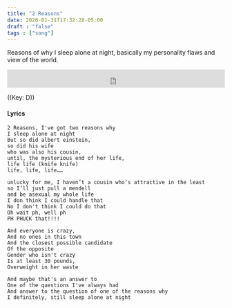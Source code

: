 ```yaml
---
title: "2 Reasons"
date: 2020-01-31T17:32:28-05:00
draft : "false"
tags : ["song"]
---
```


Reasons of why I sleep alone at night, basically my personality flaws and view of the world.

<!--more-->

<iframe style="border: 0; width: 100%; height: 42px;" src="https://bandcamp.com/EmbeddedPlayer/album=1143358609/size=small/bgcol=ffffff/linkcol=0687f5/track=1339064848/transparent=true/" seamless><a href="https://michaelbetts.bandcamp.com/album/songs-part-1">Songs, Part 1 by Michael Betts</a></iframe>

((Key: D))

#### Lyrics

```
2 Reasons, I've got two reasons why
I sleep alone at night
But so did albert einstein,
so did his wife
who was also his cousin,
until, the mysterious end of her life,
life life (knife knife)
life, life, life……

unlucky for me, I haven’t a cousin who’s attractive in the least
so I’ll just pull a mendell
and be asexual my whole life
I don think I could handle that
No I don't think I could do that
Oh wait ph, well ph
PH PHUCK that!!!!

And everyone is crazy,
And no ones in this town
And the closest possible candidate
Of the opposite
Gender who isn't crazy
Is at least 30 pounds,
Overweight in her waste

And maybe that's an answer to
One of the questions I've always had
And answer to the question of one of the reasons why
I definitely, still sleep alone at night
```

<!--
♩     Musical quarter note     &#9833;
♪     Musical eighth note      &#9834;
♫     Musical single bar note  &#9835;
♬     Musical double bar note  &#9836;
𝄪     Double sharp note                  &#119082;
𝄆     Musical Symbol Left Repeat Sign    &#x1D106;
𝄇     Musical Symbol Right Repeat Sign   &#x1D107;
𝄈     Musical Symbol Repeat Dots         &#x1D108;
𝄐     Musical Symbol Fermata             &#x1D110;
𝄑     Musical Symbol Fermata Below       &#x1D111;
𝄒     Musical Symbol Breath Mark         &#x1D112;
𝆒     Musical Symbol Crescendo           &#x1D192;
𝆓     Musical Symbol Decrescendo         &#x1D193;
𝄫     Double flat note                   &#119083;
𝄞     G clef     &#119070;
𝄢     F clef     &#119074;
𝄡     C clef     &#119073; -->
